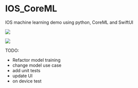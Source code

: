 # IOS_CoreML
IOS machine learning demo using python, CoreML and SwiftUI

![](https://github.com/pkmklong/IOS_CoreML/blob/main/media/app_demo.gif)

<img src="https://github.com/pkmklong/IOS_CoreML/blob/main/media/coreml_demo.">

TODO:<br>
* Refactor model training
* change model use case
* add unit tests
* update UI
* on device test
